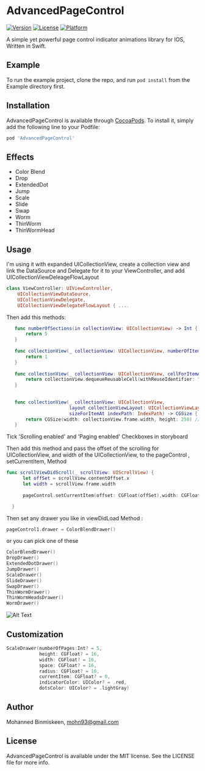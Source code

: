 # AdvancedPageControl

[![Version](https://img.shields.io/cocoapods/v/AdvancedPageControl.svg?style=flat)](https://cocoapods.org/pods/AdvancedPageControl)
[![License](https://img.shields.io/cocoapods/l/AdvancedPageControl.svg?style=flat)](https://cocoapods.org/pods/AdvancedPageControl)
[![Platform](https://img.shields.io/cocoapods/p/AdvancedPageControl.svg?style=flat)](https://cocoapods.org/pods/AdvancedPageControl)

A simple yet powerful page control indicator animations library for IOS, Written in Swift.

## Example

To run the example project, clone the repo, and run `pod install` from the Example directory first.

## Installation

AdvancedPageControl is available through [CocoaPods](https://cocoapods.org). To install
it, simply add the following line to your Podfile:

```ruby
pod 'AdvancedPageControl'
```

## Effects 
* Color Blend
* Drop
* ExtendedDot
* Jump
* Scale
* Slide
* Swap
* Worm
* ThinWorm
* ThinWormHead


## Usage
I'm using it with expanded UICollectionView, create a collection view and link the DataSource and Delegate for it to your ViewController, and add UICollectionViewDeleageFlowLayout

```swift
class ViewController: UIViewController,
    UICollectionViewDataSource,
    UICollectionViewDelegate,
    UICollectionViewDelegateFlowLayout { ....
```

Then add this methods:

```swift
   func numberOfSections(in collectionView: UICollectionView) -> Int {
       return 5
   }
   
   func collectionView(_ collectionView: UICollectionView, numberOfItemsInSection section: Int) -> Int {
       return 1
   }
   
   func collectionView(_ collectionView: UICollectionView, cellForItemAt indexPath: IndexPath) -> UICollectionViewCell {
       return collectionView.dequeueReusableCell(withReuseIdentifier: "cell", for: indexPath)
   }
   
   
   func collectionView(_ collectionView: UICollectionView,
                       layout collectionViewLayout: UICollectionViewLayout,
                       sizeForItemAt indexPath: IndexPath) -> CGSize {
       return CGSize(width: collectionView.frame.width, height: 250) // This is to restric the item width and heigth to achive the single item preview
   }
```

Tick 'Scrolling enabled' and 'Paging enabled' Checkboxes  in storyboard

Then add this method and pass the offset of the scrolling for UICollectionView, and width of the UICollectionView, to the pageControl , setCurrentItem, Method

```swift
func scrollViewDidScroll(_ scrollView: UIScrollView) {
      let offSet = scrollView.contentOffset.x
      let width = scrollView.frame.width
      
      pageControl.setCurrentItem(offset: CGFloat(offSet),width: CGFloat(width))

  }
```

Then set any drawer you like in viewDidLoad Method  :

```swift
pageControl1.drawer = ColorBlendDrawer()
```

or you can pick one of these

```swift
ColorBlendDrawer()
DropDrawer()
ExtendedDotDrawer()
JumpDrawer()
ScaleDrawer()
SlideDrawer()
SwapDrawer()
ThinWormDrawer()
ThinWormHeadsDrawer()
WormDrawer()
```

![Alt Text](https://github.com/mohn93/AdvancedPageControl/blob/master/Example/advanced-page-control-demo.gif)

## Customization
```swift
ScaleDrawer(numberOfPages:Int? = 5,
            height: CGFloat? = 16,
            width: CGFloat? = 16,
            space: CGFloat? = 16,
            radius: CGFloat? = 16,
            currentItem: CGFloat? = 0,
            indicatorColor: UIColor? = .red,
            dotsColor: UIColor? = .lightGray)
```




## Author

Mohanned Binmiskeen, mohn93@gmail.com

## License

AdvancedPageControl is available under the MIT license. See the LICENSE file for more info.
